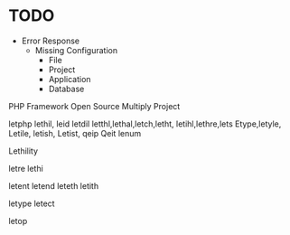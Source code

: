 # TODO
- Error Response
    - Missing Configuration
        - File
        - Project
        - Application
        - Database

PHP Framework Open Source
Multiply
Project

letphp
lethil, leid
letdil
letthl,lethal,letch,letht, letihl,lethre,lets Etype,letyle, Letile, letish, Letist, qeip Qeit
lenum

Lethility

letre
lethi

letent
letend
leteth
letith

letype
letect

letop
